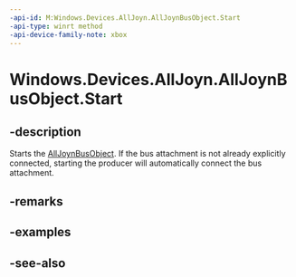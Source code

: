 ```yaml
---
-api-id: M:Windows.Devices.AllJoyn.AllJoynBusObject.Start
-api-type: winrt method
-api-device-family-note: xbox
---
```


<!-- Method syntax
public void Start()
-->

# Windows.Devices.AllJoyn.AllJoynBusObject.Start

## -description
Starts the [AllJoynBusObject](alljoynbusobject.md). If the bus attachment is not already explicitly connected, starting the producer will automatically connect the bus attachment.

## -remarks

## -examples

## -see-also
